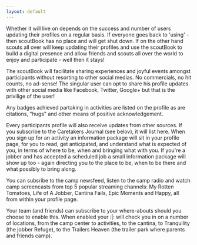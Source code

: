 ```yaml
---
layout: default
---
```


Whether it will live on 
depends on the success and number of users updating their profiles on a regular basis. If everyone goes back to 'using' - then scoutBook has no place and will 
get shut down. If on the other hand scouts all over will keep updating their profiles and use the scoutBook to build a digital presence and allow friends and
scouts all over the world to enjoy and participate - well then it stays!

The scoutBook will facilitate sharing experiences and joyful events amongst participants without resorting to other social medias. No commercials,
no hit counts, no ad-sense! The singular user can opt to share his profile updates with other social media like Facebook, Twitter, Google+ but that is the privilige of the user!

Any badges achieved partaking in activities are listed on the profile as are citations, "hugs" and other means of positive acknowledgement.

Every participants profile will also receive updates from other sources. If you subscribe to the Caretakers Journal (see belov), it will 
list here. When you sign up for an activity an information package will sit in your profile page, for you to read, get anticipated, and understand
what is expected of you, in terms of where to be, when and bringing what with you. If you're a jobber and has accepted a scheduled job a small 
information package will show up too - again directing you to the place to be, when to be there and what possibly to bring along.

You can subsribe to the camp newsfeed, listen to the camp radio and watch camp screencasts from top 5 popular streaming channels: My Rotten Tomatoes, 
Life of A Jobber, Cantina Fails, Epic Moments and Happy, all from within your profile page.

Your team (and friends) can subscribe to your where-abouts should you choose to enable this. When enabled your :\|: will check you in on a number of
locations, from the camp center to activities, to the cantina, to Tranquility (the jobber Refuge), to the Trailers Heaven (the trailer park where parents and friends camp).
